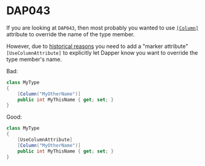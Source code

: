 ﻿# DAP043

If you are looking at `DAP043`, then most probably you wanted to use [`[Column]`](https://learn.microsoft.com/dotnet/api/system.componentmodel.dataannotations.schema.columnattribute)
attribute to override the name of the type member.

However, due to [historical reasons](https://stackoverflow.com/a/77073456) you need to add a "marker attribute" `[UseColumnAttribute]`
to explicitly let Dapper know you want to override the type member's name.

Bad:

``` csharp
class MyType
{
    [Column("MyOtherName")]
    public int MyThisName { get; set; }
}
```

Good:

``` csharp
class MyType
{
    [UseColumnAttribute]
    [Column("MyOtherName")]
    public int MyThisName { get; set; }
}
```
